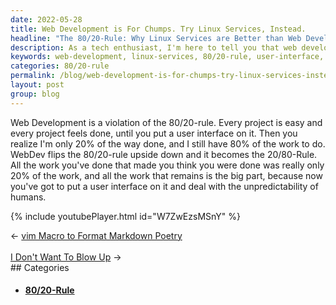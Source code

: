 ```yaml
---
date: 2022-05-28
title: Web Development is For Chumps. Try Linux Services, Instead.
headline: "The 80/20-Rule: Why Linux Services are Better than Web Development"
description: As a tech enthusiast, I'm here to tell you that web development isn't the best way to spend your time. Instead, Linux services are a better option, as they follow the 80/20-rule. With web development, however, the 80/20-rule is flipped, and it becomes the 20/80-Rule. I'll explain why this is the case, and how the hard part is actually putting a user interface on it and dealing with the other 80%.
keywords: web-development, linux-services, 80/20-rule, user-interface, tech-enthusiast, Sat-May-28-2022
categories: 80/20-rule
permalink: /blog/web-development-is-for-chumps-try-linux-services-instead/
layout: post
group: blog
---
```



Web Development is a violation of the 80/20-rule. Every project is easy and
every project feels done, until you put a user interface on it. Then you
realize I'm only 20% of the way done, and I still have 80% of the work to do.
WebDev flips the 80/20-rule upside down and it becomes the 20/80-Rule. All the
work you've done that made you think you were done was really only 20% of the
work, and all the work that remains is the big part, because now you've got to
put a user interface on it and deal with the unpredictability of humans.

{% include youtubePlayer.html id="W7ZwEzsMSnY" %}


<div class="arrow-links"><div class="post-nav-prev"><span class="arrow">&larr;&nbsp;</span><a href="/blog/vim-macro-to-format-markdown-poetry/">vim Macro to Format Markdown Poetry</a></div> &nbsp; <div class="post-nav-next"><a href="/blog/i-don-t-want-to-blow-up/">I Don't Want To Blow Up</a><span class="arrow">&nbsp;&rarr;</span></div></div>
## Categories

<ul>
<li><h4><a href='/80-20-rule/'>80/20-Rule</a></h4></li></ul>